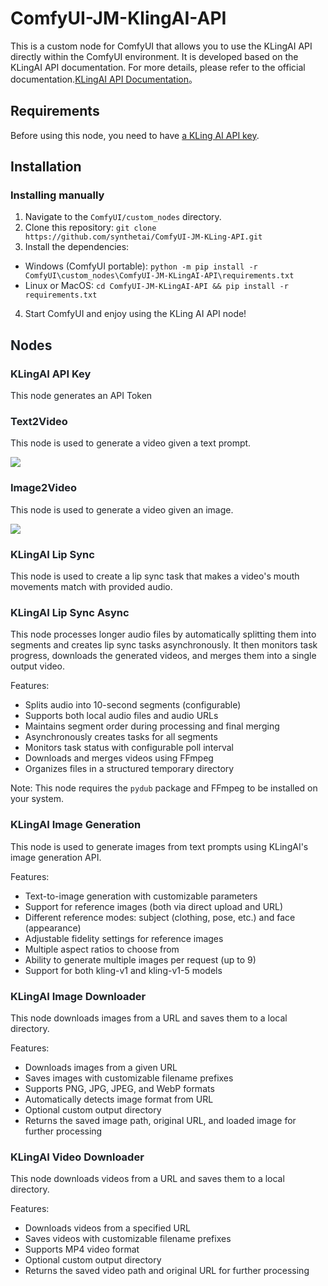 # ComfyUI-JM-KlingAI-API
This is a custom node for ComfyUI that allows you to use the KLingAI API directly within the ComfyUI environment. It is developed based on the KLingAI API documentation. For more details, please refer to the official documentation.[KLingAI API Documentation](https://app.klingai.com/global/dev/document-api/quickStart/productIntroduction/overview)。

## Requirements
Before using this node, you need to have [a KLing AI API key](https://app.klingai.com/global/dev/document-api/quickStart/userManual).

## Installation
### Installing manually
1. Navigate to the `ComfyUI/custom_nodes` directory.
2. Clone this repository: `git clone https://github.com/synthetai/ComfyUI-JM-KLing-API.git`
3. Install the dependencies:
+ <font style="color:rgb(31, 35, 40);">Windows (ComfyUI portable): </font>`python -m pip install -r ComfyUI\custom_nodes\ComfyUI-JM-KLingAI-API\requirements.txt`
+ <font style="color:rgb(31, 35, 40);">Linux or MacOS: </font>`cd ComfyUI-JM-KLingAI-API && pip install -r requirements.txt`
4. <font style="color:rgb(31, 35, 40);">Start ComfyUI and enjoy using the KLing AI API node!</font>

## <font style="color:rgb(31, 35, 40);">Nodes</font>
### <font style="color:rgb(31, 35, 40);">KLingAI API Key</font>
<font style="color:rgb(31, 35, 40);">This node generates an API Token</font>

### <font style="color:rgb(31, 35, 40);">Text2Video</font>
<font style="color:rgb(31, 35, 40);">This node is used to generate a video given a text prompt.</font>

![](https://cdn.nlark.com/yuque/0/2025/png/226202/1743648058683-c964e841-e281-4c13-ab97-5af311be4ad0.png)

### <font style="color:rgb(31, 35, 40);">Image2Video</font>
<font style="color:rgb(31, 35, 40);">This node is used to generate a video given an image.</font>

![](https://cdn.nlark.com/yuque/0/2025/png/226202/1743646162371-59f6539c-64bd-4ff7-82d7-fb10640cc427.png)

### <font style="color:rgb(31, 35, 40);">KLingAI Lip Sync</font>
<font style="color:rgb(31, 35, 40);">This node is used to create a lip sync task that makes a video's mouth movements match with provided audio.</font>

### <font style="color:rgb(31, 35, 40);">KLingAI Lip Sync Async</font>
<font style="color:rgb(31, 35, 40);">This node processes longer audio files by automatically splitting them into segments and creates lip sync tasks asynchronously. It then monitors task progress, downloads the generated videos, and merges them into a single output video.</font>

<font style="color:rgb(31, 35, 40);">Features:</font>
- <font style="color:rgb(31, 35, 40);">Splits audio into 10-second segments (configurable)</font>
- <font style="color:rgb(31, 35, 40);">Supports both local audio files and audio URLs</font>
- <font style="color:rgb(31, 35, 40);">Maintains segment order during processing and final merging</font>
- <font style="color:rgb(31, 35, 40);">Asynchronously creates tasks for all segments</font>
- <font style="color:rgb(31, 35, 40);">Monitors task status with configurable poll interval</font>
- <font style="color:rgb(31, 35, 40);">Downloads and merges videos using FFmpeg</font>
- <font style="color:rgb(31, 35, 40);">Organizes files in a structured temporary directory</font>

<font style="color:rgb(31, 35, 40);">Note: This node requires the `pydub` package and FFmpeg to be installed on your system.</font>

### <font style="color:rgb(31, 35, 40);">KLingAI Image Generation</font>
<font style="color:rgb(31, 35, 40);">This node is used to generate images from text prompts using KLingAI's image generation API.</font>

<font style="color:rgb(31, 35, 40);">Features:</font>
- <font style="color:rgb(31, 35, 40);">Text-to-image generation with customizable parameters</font>
- <font style="color:rgb(31, 35, 40);">Support for reference images (both via direct upload and URL)</font>
- <font style="color:rgb(31, 35, 40);">Different reference modes: subject (clothing, pose, etc.) and face (appearance)</font>
- <font style="color:rgb(31, 35, 40);">Adjustable fidelity settings for reference images</font>
- <font style="color:rgb(31, 35, 40);">Multiple aspect ratios to choose from</font>
- <font style="color:rgb(31, 35, 40);">Ability to generate multiple images per request (up to 9)</font>
- <font style="color:rgb(31, 35, 40);">Support for both kling-v1 and kling-v1-5 models</font>
  
### <font style="color:rgb(31, 35, 40);">KLingAI Image Downloader</font>
<font style="color:rgb(31, 35, 40);">This node downloads images from a URL and saves them to a local directory.</font>

<font style="color:rgb(31, 35, 40);">Features:</font>
- <font style="color:rgb(31, 35, 40);">Downloads images from a given URL</font>
- <font style="color:rgb(31, 35, 40);">Saves images with customizable filename prefixes</font>
- <font style="color:rgb(31, 35, 40);">Supports PNG, JPG, JPEG, and WebP formats</font>
- <font style="color:rgb(31, 35, 40);">Automatically detects image format from URL</font>
- <font style="color:rgb(31, 35, 40);">Optional custom output directory</font>
- <font style="color:rgb(31, 35, 40);">Returns the saved image path, original URL, and loaded image for further processing</font>

### <font style="color:rgb(31, 35, 40);">KLingAI Video Downloader</font>
<font style="color:rgb(31, 35, 40);">This node downloads videos from a URL and saves them to a local directory.</font>

<font style="color:rgb(31, 35, 40);">Features:</font>
- <font style="color:rgb(31, 35, 40);">Downloads videos from a specified URL</font>
- <font style="color:rgb(31, 35, 40);">Saves videos with customizable filename prefixes</font>
- <font style="color:rgb(31, 35, 40);">Supports MP4 video format</font>
- <font style="color:rgb(31, 35, 40);">Optional custom output directory</font>
- <font style="color:rgb(31, 35, 40);">Returns the saved video path and original URL for further processing</font>



